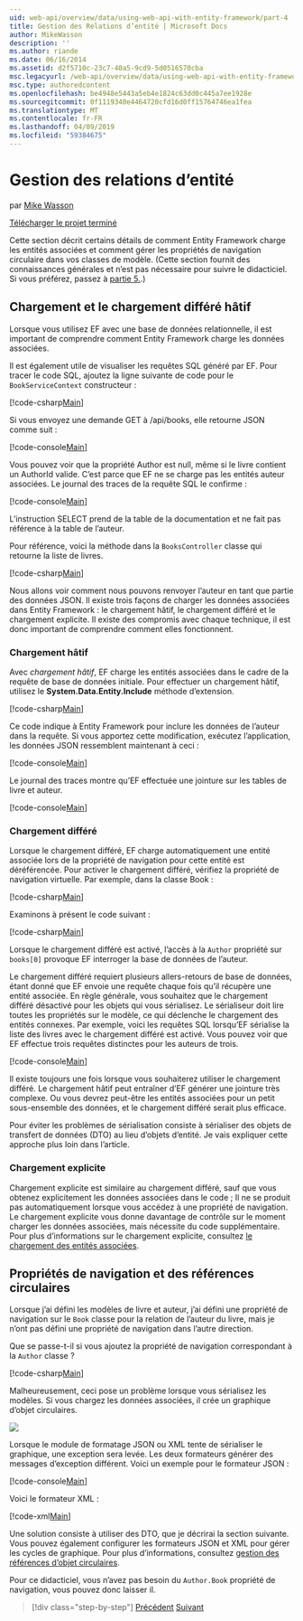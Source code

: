 ```yaml
---
uid: web-api/overview/data/using-web-api-with-entity-framework/part-4
title: Gestion des Relations d’entité | Microsoft Docs
author: MikeWasson
description: ''
ms.author: riande
ms.date: 06/16/2014
ms.assetid: d2f5710c-23c7-40a5-9cd9-5d0516570cba
msc.legacyurl: /web-api/overview/data/using-web-api-with-entity-framework/part-4
msc.type: authoredcontent
ms.openlocfilehash: be4948e5443a5eb4e1824c63dd0c445a7ee1928e
ms.sourcegitcommit: 0f1119340e4464720cfd16d0ff15764746ea1fea
ms.translationtype: MT
ms.contentlocale: fr-FR
ms.lasthandoff: 04/09/2019
ms.locfileid: "59384675"
---
```

# <a name="handling-entity-relations"></a>Gestion des relations d’entité

par [Mike Wasson](https://github.com/MikeWasson)

[Télécharger le projet terminé](https://github.com/MikeWasson/BookService)

Cette section décrit certains détails de comment Entity Framework charge les entités associées et comment gérer les propriétés de navigation circulaire dans vos classes de modèle. (Cette section fournit des connaissances générales et n’est pas nécessaire pour suivre le didacticiel. Si vous préférez, passez à [partie 5.](part-5.md).)

## <a name="eager-loading-versus-lazy-loading"></a>Chargement et le chargement différé hâtif

Lorsque vous utilisez EF avec une base de données relationnelle, il est important de comprendre comment Entity Framework charge les données associées.

Il est également utile de visualiser les requêtes SQL généré par EF. Pour tracer le code SQL, ajoutez la ligne suivante de code pour le `BookServiceContext` constructeur :

[!code-csharp[Main](part-4/samples/sample1.cs)]

Si vous envoyez une demande GET à /api/books, elle retourne JSON comme suit :

[!code-console[Main](part-4/samples/sample2.cmd)]

Vous pouvez voir que la propriété Author est null, même si le livre contient un AuthorId valide. C’est parce que EF ne se charge pas les entités auteur associées. Le journal des traces de la requête SQL le confirme :

[!code-console[Main](part-4/samples/sample3.sql)]

L’instruction SELECT prend de la table de la documentation et ne fait pas référence à la table de l’auteur.

Pour référence, voici la méthode dans la `BooksController` classe qui retourne la liste de livres.

[!code-csharp[Main](part-4/samples/sample4.cs)]

Nous allons voir comment nous pouvons renvoyer l’auteur en tant que partie des données JSON. Il existe trois façons de charger les données associées dans Entity Framework : le chargement hâtif, le chargement différé et le chargement explicite. Il existe des compromis avec chaque technique, il est donc important de comprendre comment elles fonctionnent.

### <a name="eager-loading"></a>Chargement hâtif

Avec *chargement hâtif*, EF charge les entités associées dans le cadre de la requête de base de données initiale. Pour effectuer un chargement hâtif, utilisez le **System.Data.Entity.Include** méthode d’extension.

[!code-csharp[Main](part-4/samples/sample5.cs)]

Ce code indique à Entity Framework pour inclure les données de l’auteur dans la requête. Si vous apportez cette modification, exécutez l’application, les données JSON ressemblent maintenant à ceci :

[!code-console[Main](part-4/samples/sample6.cmd)]

Le journal des traces montre qu’EF effectuée une jointure sur les tables de livre et auteur.

[!code-console[Main](part-4/samples/sample7.cmd)]

### <a name="lazy-loading"></a>Chargement différé

Lorsque le chargement différé, EF charge automatiquement une entité associée lors de la propriété de navigation pour cette entité est déréférencée. Pour activer le chargement différé, vérifiez la propriété de navigation virtuelle. Par exemple, dans la classe Book :

[!code-csharp[Main](part-4/samples/sample8.cs?highlight=6)]

Examinons à présent le code suivant :

[!code-csharp[Main](part-4/samples/sample9.cs)]

Lorsque le chargement différé est activé, l’accès à la `Author` propriété sur `books[0]` provoque EF interroger la base de données de l’auteur.

Le chargement différé requiert plusieurs allers-retours de base de données, étant donné que EF envoie une requête chaque fois qu’il récupère une entité associée. En règle générale, vous souhaitez que le chargement différé désactivé pour les objets qui vous sérialisez. Le sérialiseur doit lire toutes les propriétés sur le modèle, ce qui déclenche le chargement des entités connexes. Par exemple, voici les requêtes SQL lorsqu’EF sérialise la liste des livres avec le chargement différé est activé. Vous pouvez voir que EF effectue trois requêtes distinctes pour les auteurs de trois.

[!code-console[Main](part-4/samples/sample10.sql)]

Il existe toujours une fois lorsque vous souhaiterez utiliser le chargement différé. Le chargement hâtif peut entraîner d’EF générer une jointure très complexe. Ou vous devrez peut-être les entités associées pour un petit sous-ensemble des données, et le chargement différé serait plus efficace.

Pour éviter les problèmes de sérialisation consiste à sérialiser des objets de transfert de données (DTO) au lieu d’objets d’entité. Je vais expliquer cette approche plus loin dans l’article.

### <a name="explicit-loading"></a>Chargement explicite

Chargement explicite est similaire au chargement différé, sauf que vous obtenez explicitement les données associées dans le code ; Il ne se produit pas automatiquement lorsque vous accédez à une propriété de navigation. Le chargement explicite vous donne davantage de contrôle sur le moment charger les données associées, mais nécessite du code supplémentaire. Pour plus d’informations sur le chargement explicite, consultez [le chargement des entités associées](https://msdn.microsoft.com/data/jj574232#explicit).

## <a name="navigation-properties-and-circular-references"></a>Propriétés de navigation et des références circulaires

Lorsque j’ai défini les modèles de livre et auteur, j’ai défini une propriété de navigation sur le `Book` classe pour la relation de l’auteur du livre, mais je n’ont pas défini une propriété de navigation dans l’autre direction.

Que se passe-t-il si vous ajoutez la propriété de navigation correspondant à la `Author` classe ?

[!code-csharp[Main](part-4/samples/sample11.cs?highlight=7)]

Malheureusement, ceci pose un problème lorsque vous sérialisez les modèles. Si vous chargez les données associées, il crée un graphique d’objet circulaires.

![](part-4/_static/image1.png)

Lorsque le module de formatage JSON ou XML tente de sérialiser le graphique, une exception sera levée. Les deux formateurs générer des messages d’exception différent. Voici un exemple pour le formateur JSON :

[!code-console[Main](part-4/samples/sample12.cmd)]

Voici le formateur XML :

[!code-xml[Main](part-4/samples/sample13.xml)]

Une solution consiste à utiliser des DTO, que je décrirai la section suivante. Vous pouvez également configurer les formateurs JSON et XML pour gérer les cycles de graphique. Pour plus d’informations, consultez [gestion des références d’objet circulaires](../../formats-and-model-binding/json-and-xml-serialization.md#handling_circular_object_references).

Pour ce didacticiel, vous n’avez pas besoin du `Author.Book` propriété de navigation, vous pouvez donc laisser il.

> [!div class="step-by-step"]
> [Précédent](part-3.md)
> [Suivant](part-5.md)
